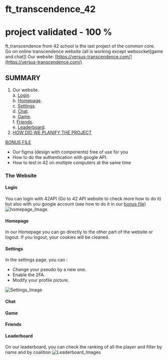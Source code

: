 # ft_transcendence_42

# project validated - 100 %
ft_transcendence from 42 school is the last project of the common core.  
Go on online transcendence website (all is working except websocket[game and chat])
Our website: [https://versus-transcendence.com/](https://versus-transcendence.com/)

## SUMMARY

1. Our website.  
  a. [Login](#Login).  
  b. [Homepage](#Homepage).   
  c. [Settings](#Settings).  
  d. [Chat](#Chat).  
  e. [Game](#Game).  
  f. [Friends](#Friends).  
  e. [Leaderboard](#Leaderboard).  
3. [HOW DID WE PLANIFY THE PROJECT](project_planification.md)

[BONUS FILE](bonus_readme.md)
- Our figma (design with components) free of use for you
- How to do the authentication with google API.
- How to test in 42 on multiple computers at the same time

### The Website
#### Login
You can login with 42API (Go to 42 API website to check more how to do it) but also with you google account (see how to do it in our [bonus file](bonus_readme.md))
![homepage_Image](https://cdn.discordapp.com/attachments/1101125011449839687/1102981801380691978/Capture_decran_2023-05-02_a_17.31.44.png).  

#### Homepage
In our Homepage you can go directly to the other part of the website or logout. If you logout, your cookies will be cleaned. 

#### Settings
In the settings page, you can :  
- Change your pseudo by a new one.  
- Enable the 2FA.  
- Modify your profile picture.  

![Settings_Image](https://media.discordapp.net/attachments/1101125011449839687/1103331876497788998/Capture_decran_2023-05-03_a_16.45.57.png?width=2048&height=1138)

#### Chat
#### Game
#### Friends
#### Leaderboard
On our leaderboard, you can check the ranking of all the player and filter by name and by coalition
![Leaderboard_Images](https://media.discordapp.net/attachments/1101125011449839687/1103332089031561257/Capture_decran_2023-05-03_a_16.47.36.png?width=2052&height=1138)

